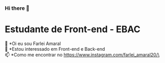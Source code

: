 ### Hi there 👋
# Estudante de Front-end - EBAC

👋 *Oi eu sou Farlei Amaral\
👀 *Estou interessado em Front-end e Back-end\
📫 *Como me encontrar no https://www.instagram.com/farlei_amaral20/\

